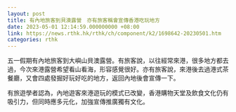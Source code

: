 ```yaml
---
layout: post
title: 有內地旅客到貝澳露營　亦有旅客稱會宣傳香港吃玩地方
date: 2023-05-01 12:14:59.000000000 +08:00
link: https://news.rthk.hk/rthk/ch/component/k2/1698642-20230501.htm
categories: rthk
---
```


五一假期有內地旅客到大嶼山貝澳露營。有旅客說，以往經常來港，很多地方都去過，今次來港露營希望看山看海，形容感覺很好。亦有旅客說，來港後去過港式茶餐廳，又會四處發掘好玩好吃的地方，返回內地後會宣傳一下。

有旅遊學者認為，內地遊客來港遊玩的模式已改變，香港購物天堂及飲食文化仍有吸引力，但同時應多元化，加強宣傳推廣獨有文化。
